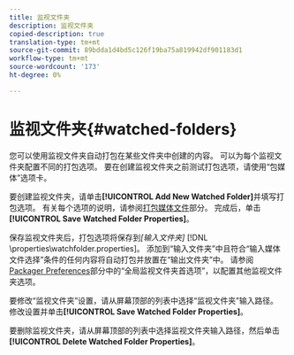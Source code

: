 ```yaml
---
title: 监视文件夹
description: 监视文件夹
copied-description: true
translation-type: tm+mt
source-git-commit: 89bdda1d4bd5c126f19ba75a819942df901183d1
workflow-type: tm+mt
source-wordcount: '173'
ht-degree: 0%

---
```



# 监视文件夹{#watched-folders}

您可以使用监视文件夹自动打包在某些文件夹中创建的内容。 可以为每个监视文件夹配置不同的打包选项。 要在创建监视文件夹之前测试打包选项，请使用“包媒体”选项卡。

要创建监视文件夹，请单击&#x200B;**[!UICONTROL Add New Watched Folder]**&#x200B;并填写打包选项。 有关每个选项的说明，请参阅[打包媒体文件](../../aaxs-protecting-content/content-packaging-media-files/content-packaging-media-files-overview.md)部分。 完成后，单击&#x200B;**[!UICONTROL Save Watched Folder Properties]**。

保存监视文件夹后，打包选项将保存到&#x200B;*[输入文件夹]* [!DNL \properties\watchfolder.properties]。 添加到“输入文件夹”中且符合“输入媒体文件选择”条件的任何内容将自动打包并放置在“输出文件夹”中。 请参阅[Packager Preferences](../../aaxs-reference-implementations/fam-air-app-usage/initial-fam-setup-set-prefs/initial-fam-setup-pkg-prefs.md)部分中的“全局监视文件夹首选项”，以配置其他监视文件夹选项。

要修改“监视文件夹”设置，请从屏幕顶部的列表中选择“监视文件夹”输入路径。 修改设置并单击&#x200B;**[!UICONTROL Save Watched Folder Properties]**。

要删除监视文件夹，请从屏幕顶部的列表中选择监视文件夹输入路径，然后单击&#x200B;**[!UICONTROL Delete Watched Folder Properties]**。
